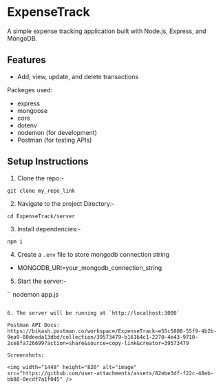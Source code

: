 # ExpenseTrack


A simple expense tracking application built with Node.js, Express, and MongoDB.

## Features
- Add, view, update, and delete transactions

Packeges used:
- express
- mongoose
- cors  
- dotenv
- nodemon (for development)
- Postman (for testing APIs)

## Setup Instructions
1. Clone the repo:-
```
git clone my_repo_link

```

2. Navigate to the project Directory:-
```
cd ExpenseTrack/server

```
3. Install dependencies:-
```
npm i
```

4. Create a  `.env` file to store mongodb connection string

- MONGODB_URI=your_mongodb_connection_string

5. Start the server:-

``
nodemon app.js

```

6. The server will be running at `http://localhost:3000`

Postman API Docs: https://bikash.postman.co/workspace/ExpenseTrack~e55c5808-55f9-4b2b-9ea9-80deeda13dbd/collection/39573479-b16164c1-2270-4e43-9710-2ce8fa726699?action=share&source=copy-link&creator=39573479

Screenshots:

<img width="1448" height="820" alt="image" src="https://github.com/user-attachments/assets/82ebe3df-f22c-48eb-bb88-0ecdf7a1f045" />

